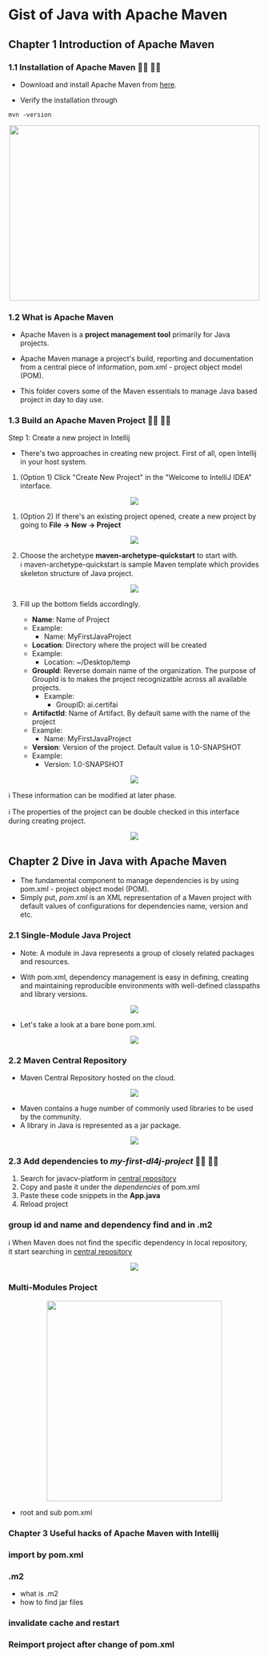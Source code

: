 # Gist of Java with Apache Maven

## Chapter 1 Introduction of Apache Maven

### 1.1 Installation of Apache Maven :man_technologist: :woman_technologist:

- Download and install Apache Maven from [here](https://maven.apache.org/download.cgi).  

- Verify the installation through 
```
mvn -version
```
<p align="center">
  <img width="500" height="350" src="metadata/maven_0.png">
</p>  

### 1.2 What is Apache Maven

- Apache Maven is a **project management tool** primarily for Java projects. 

- Apache Maven manage a project's build, reporting and documentation from a central piece of information, pom.xml - project object model (POM). 

- This folder covers some of the Maven essentials to manage Java based project in day to day use.

### 1.3 Build an Apache Maven Project :man_technologist: :woman_technologist:

Step 1: Create a new project in Intellij

- There's two approaches in creating new project. 
  First of all, open Intellij in your host system. 

1. (Option 1) Click "Create New Project" in the "Welcome to IntelliJ IDEA" interface. 
<p align="center">
  <img src="metadata/maven_create_project_0_0.png">
</p>  

1. (Option 2) If there's an existing project opened, create a new project by going to **File -> New -> Project**
<p align="center">
  <img src="metadata/maven_create_project_0.png">
</p>  

2. Choose the archetype **maven-archetype-quickstart** to start with.  
   :information_source: maven-archetype-quickstart is sample Maven template which provides skeleton structure of Java project.
<p align="center">
  <img src="metadata/maven_create_project_1.png">
</p>  

3. Fill up the bottom fields accordingly.  
 
   - **Name**: Name of Project
    - Example:
        - Name: MyFirstJavaProject
   - **Location**: Directory where the project will be created
    - Example:
        - Location: ~/Desktop/temp
   - **GroupId**: Reverse domain name of the organization. The purpose of GroupId is to makes the project recognizatble across all available projects.
       - Example:
           - GroupID: ai.certifai
   - **ArtifactId**: Name of Artifact. By default same with the name of the project
    - Example:
        - Name: MyFirstJavaProject
   - **Version**: Version of the project. Default value is 1.0-SNAPSHOT
    - Example:
        - Version: 1.0-SNAPSHOT
                   
<p align="center">
  <img src="metadata/maven_create_project_2.png">
</p>

:information_source: These information can be modified at later phase.

:information_source: The properties of the project can be double checked in this interface during creating project.  
<p align="center">
  <img src="metadata/maven_create_project_3.png">
</p>


## Chapter 2 Dive in Java with Apache Maven

- The fundamental component to manage dependencies is by using pom.xml - project object model (POM). 
- Simply put, _pom.xml_ is an XML representation of a Maven project with default values of configurations for dependencies name, version and etc.  

### 2.1 Single-Module Java Project

- Note:
  A module in Java represents a group of closely related packages and resources.  

- With pom.xml, dependency management is easy in defining, creating and maintaining reproducible environments with well-defined classpaths and library versions.

<p align="center">
  <img src="metadata/pom_1.png">
</p> 

- Let's take a look at a bare bone pom.xml.  

<p align="center">
  <img src="metadata/simplest_pom.png">
</p>  

 

### 2.2 Maven Central Repository

- Maven Central Repository hosted on the cloud.

<p align="center">
  <img src="metadata/maven_graphic_0.jpg">
</p>  

- Maven contains a huge number of commonly used libraries to be used by the community.  
- A library in Java is represented as a jar package.

<p align="center">
  <img src="metadata/maven_graphic_1.jpg">
</p>  

### 2.3 Add dependencies to _my-first-dl4j-project_ :man_technologist: :woman_technologist:

1. Search for javacv-platform in [central repository](https://mvnrepository.com/repos/central)
2. Copy and paste it under the _dependencies_ of pom.xml
3. Paste these code snippets in the **App.java**
4. Reload project

### group id and name and dependency find and in .m2

:information_source: 
When Maven does not find the specific dependency in local repository,  
it start searching in [central repository](https://mvnrepository.com/repos/central) 

<p align="center">
  <img src="metadata/maven_graphic_2.jpg">
</p>  

### Multi-Modules Project

<p align="center">
  <img width="350" height="400" src="metadata/pom_2.png">
</p>  


  - root and sub pom.xml
  
### Chapter 3 Useful hacks of Apache Maven with Intellij


### import by pom.xml

### .m2

- what is .m2
- how to find jar files

### invalidate cache and restart

### Reimport project after change of pom.xml

